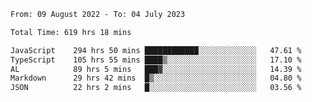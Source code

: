 
<!--START_SECTION:waka-->

```txt
From: 09 August 2022 - To: 04 July 2023

Total Time: 619 hrs 18 mins

JavaScript    294 hrs 50 mins ████████████░░░░░░░░░░░░░   47.61 %
TypeScript    105 hrs 55 mins ████▒░░░░░░░░░░░░░░░░░░░░   17.10 %
AL            89 hrs 5 mins   ███▓░░░░░░░░░░░░░░░░░░░░░   14.39 %
Markdown      29 hrs 42 mins  █▒░░░░░░░░░░░░░░░░░░░░░░░   04.80 %
JSON          22 hrs 2 mins   █░░░░░░░░░░░░░░░░░░░░░░░░   03.56 %
```

<!--END_SECTION:waka-->











